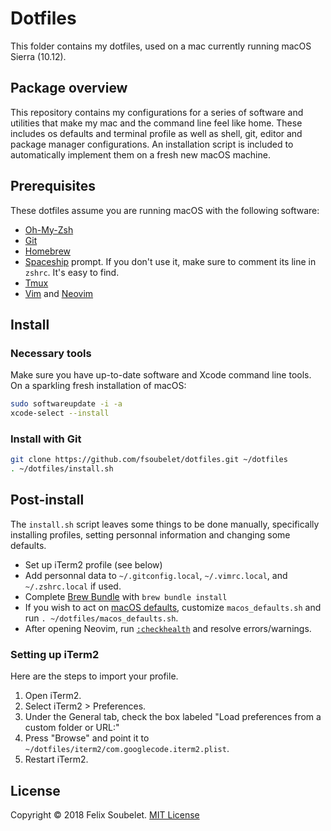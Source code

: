 # Dotfiles

This folder contains my dotfiles, used on a mac currently running macOS Sierra (10.12).


## Package overview

This repository contains my configurations for a series of software and utilities that make my mac and the command line feel like home. These includes os defaults and terminal profile as well as shell, git, editor and package manager configurations. An installation script is included to automatically implement them on a fresh new macOS machine.

## Prerequisites

These dotfiles assume you are running macOS with the following software:

* [Oh-My-Zsh][oh-my-zsh]
* [Git][git]
* [Homebrew][homebrew]
* [Spaceship][spaceship] prompt. If you don't use it, make sure to comment its line in `zshrc`. It's easy to find.
* [Tmux][tmux]
* [Vim][vim] and [Neovim][neovim]

## Install

### Necessary tools

Make sure you have up-to-date software and Xcode command line tools. On a sparkling fresh installation of macOS:

```sh
sudo softwareupdate -i -a
xcode-select --install
```

### Install with Git

```sh
git clone https://github.com/fsoubelet/dotfiles.git ~/dotfiles
. ~/dotfiles/install.sh
```


## Post-install

The `install.sh` script leaves some things to be done manually, specifically installing profiles, setting personnal information and changing some defaults.

* Set up iTerm2 profile (see below)
* Add personnal data to `~/.gitconfig.local`, `~/.vimrc.local`, and `~/.zshrc.local` if used.
* Complete [Brew Bundle][brew-bundle] with `brew bundle install`
* If you wish to act on [macOS defaults][macos-defaults], customize `macos_defaults.sh` and run `. ~/dotfiles/macos_defaults.sh`.
* After opening Neovim, run [`:checkhealth`][checkhealth] and resolve errors/warnings.


### Setting up iTerm2

Here are the steps to import your profile.

1. Open iTerm2.
1. Select iTerm2 > Preferences.
1. Under the General tab, check the box labeled "Load preferences from a custom folder or URL:"
1. Press "Browse" and point it to `~/dotfiles/iterm2/com.googlecode.iterm2.plist`.
1. Restart iTerm2.


## License

Copyright &copy; 2018 Felix Soubelet. [MIT License][license]

[brew-bundle]: https://github.com/Homebrew/homebrew-bundle
[checkhealth]: https://neovim.io/doc/user/pi_health.html#:checkhealth
[git]: https://git-scm.com/
[homebrew]: http://brew.sh
[iterm2]: https://www.iterm2.com/
[license]: https://github.com/fsoubelet/dotfiles/blob/master/LICENSE
[macos-defaults]: https://mths.be/macos
[neovim]: https://neovim.io/
[oh-my-zsh]: https://github.com/robbyrussell/oh-my-zsh
[spaceship]: https://github.com/denysdovhan/spaceship-prompt
[tmux]: https://github.com/tmux/tmux/wiki
[vim]: http://www.vim.org/
